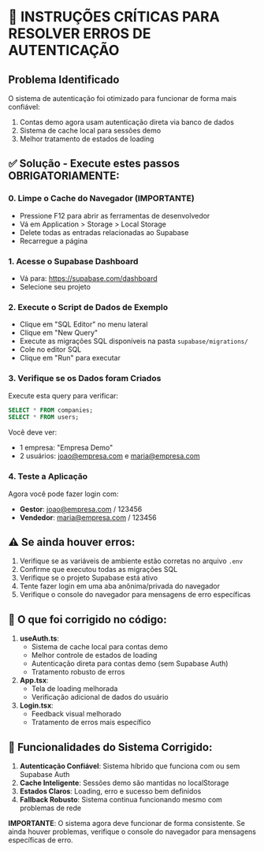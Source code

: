 # 🚨 INSTRUÇÕES CRÍTICAS PARA RESOLVER ERROS DE AUTENTICAÇÃO

## Problema Identificado
O sistema de autenticação foi otimizado para funcionar de forma mais confiável:
1. Contas demo agora usam autenticação direta via banco de dados
2. Sistema de cache local para sessões demo
3. Melhor tratamento de estados de loading

## ✅ Solução - Execute estes passos OBRIGATORIAMENTE:

### 0. Limpe o Cache do Navegador (IMPORTANTE)
- Pressione F12 para abrir as ferramentas de desenvolvedor
- Vá em Application > Storage > Local Storage
- Delete todas as entradas relacionadas ao Supabase
- Recarregue a página

### 1. Acesse o Supabase Dashboard
- Vá para: https://supabase.com/dashboard
- Selecione seu projeto

### 2. Execute o Script de Dados de Exemplo
- Clique em "SQL Editor" no menu lateral
- Clique em "New Query"
- Execute as migrações SQL disponíveis na pasta `supabase/migrations/`
- Cole no editor SQL
- Clique em "Run" para executar

### 3. Verifique se os Dados foram Criados
Execute esta query para verificar:
```sql
SELECT * FROM companies;
SELECT * FROM users;
```

Você deve ver:
- 1 empresa: "Empresa Demo"
- 2 usuários: joao@empresa.com e maria@empresa.com

### 4. Teste a Aplicação
Agora você pode fazer login com:
- **Gestor**: joao@empresa.com / 123456
- **Vendedor**: maria@empresa.com / 123456

## ⚠️ Se ainda houver erros:

1. Verifique se as variáveis de ambiente estão corretas no arquivo `.env`
2. Confirme que executou todas as migrações SQL
3. Verifique se o projeto Supabase está ativo
4. Tente fazer login em uma aba anônima/privada do navegador
5. Verifique o console do navegador para mensagens de erro específicas

## 🔧 O que foi corrigido no código:

1. **useAuth.ts**: 
   - Sistema de cache local para contas demo
   - Melhor controle de estados de loading
   - Autenticação direta para contas demo (sem Supabase Auth)
   - Tratamento robusto de erros
2. **App.tsx**: 
   - Tela de loading melhorada
   - Verificação adicional de dados do usuário
3. **Login.tsx**: 
   - Feedback visual melhorado
   - Tratamento de erros mais específico

## 🎯 Funcionalidades do Sistema Corrigido:

1. **Autenticação Confiável**: Sistema híbrido que funciona com ou sem Supabase Auth
2. **Cache Inteligente**: Sessões demo são mantidas no localStorage
3. **Estados Claros**: Loading, erro e sucesso bem definidos
4. **Fallback Robusto**: Sistema continua funcionando mesmo com problemas de rede

**IMPORTANTE**: O sistema agora deve funcionar de forma consistente. Se ainda houver problemas, verifique o console do navegador para mensagens específicas de erro.